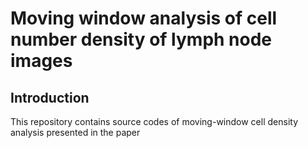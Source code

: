 Moving window analysis of cell number density of lymph node images
================

## Introduction

This repository contains source codes of moving-window cell density
analysis presented in the paper

<title>

and examples of the analysis.

## Prerequisit

The actual analyses are done in R. However, core functions of obtaining
3D geometric intersections and volumes were imported from the geometric
libraries, libigl and CGAL written in c++ through the Rcpp package.
Thus, users are required to install libigl (<https://libigl.github.io>)
and CGAL (<https://doc.cgal.org/latest/Manual/usage.html>).
Additionally, Eigen
(<https://eigen.tuxfamily.org/dox/GettingStarted.html>), Boost
(<https://www.boost.org/>), GMP (<https://gmplib.org/>) and MPFR
(<https://www.mpfr.org/>) are required to run libigl and CGAL libraries.

## How to use

Download and copy the files functions.R, mesh\_boolean\_R.cpp, and
mesh\_volume\_R.cpp to a folder where you perform your analysis.

\#\#\#Load R packages

## Including Plots

You can also embed plots, for example:

![](README_files/figure-gfm/pressure-1.png)<!-- -->

Note that the `echo = FALSE` parameter was added to the code chunk to
prevent printing of the R code that generated the plot.
